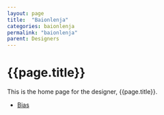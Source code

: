 ```yaml
---
layout: page
title:  "Baionlenja"
categories: baionlenja
permalink: "baionlenja"
parent: Designers
---
```

# {{page.title}}

This is the home page for the designer, {{page.title}}.

- [Bias](/baionlenja/bias)
